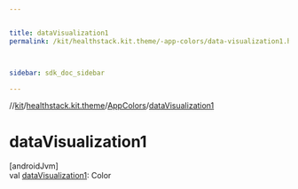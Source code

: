 ```yaml
---


title: dataVisualization1
permalink: /kit/healthstack.kit.theme/-app-colors/data-visualization1.html



sidebar: sdk_doc_sidebar

---
```



//[kit](/kit.html)/[healthstack.kit.theme](../index.html)/[AppColors](index.html)/[dataVisualization1](data-visualization1.html)



# dataVisualization1



[androidJvm]\
val [dataVisualization1](data-visualization1.html): Color






